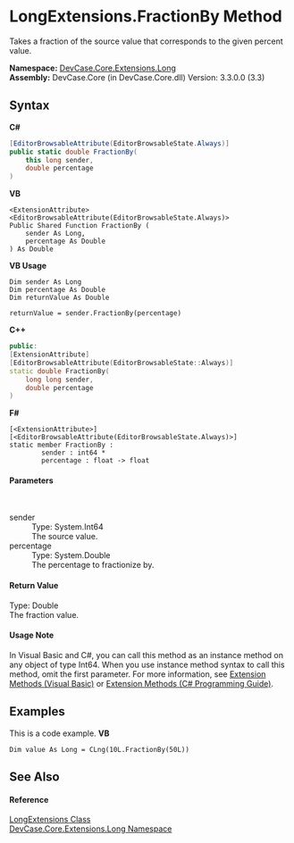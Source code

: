 # LongExtensions.FractionBy Method 
 

Takes a fraction of the source value that corresponds to the given percent value.

**Namespace:**&nbsp;<a href="N_DevCase_Core_Extensions_Long">DevCase.Core.Extensions.Long</a><br />**Assembly:**&nbsp;DevCase.Core (in DevCase.Core.dll) Version: 3.3.0.0 (3.3)

## Syntax

**C#**<br />
``` C#
[EditorBrowsableAttribute(EditorBrowsableState.Always)]
public static double FractionBy(
	this long sender,
	double percentage
)
```

**VB**<br />
``` VB
<ExtensionAttribute>
<EditorBrowsableAttribute(EditorBrowsableState.Always)>
Public Shared Function FractionBy ( 
	sender As Long,
	percentage As Double
) As Double
```

**VB Usage**<br />
``` VB Usage
Dim sender As Long
Dim percentage As Double
Dim returnValue As Double

returnValue = sender.FractionBy(percentage)
```

**C++**<br />
``` C++
public:
[ExtensionAttribute]
[EditorBrowsableAttribute(EditorBrowsableState::Always)]
static double FractionBy(
	long long sender, 
	double percentage
)
```

**F#**<br />
``` F#
[<ExtensionAttribute>]
[<EditorBrowsableAttribute(EditorBrowsableState.Always)>]
static member FractionBy : 
        sender : int64 * 
        percentage : float -> float 

```


#### Parameters
&nbsp;<dl><dt>sender</dt><dd>Type: System.Int64<br />The source value.</dd><dt>percentage</dt><dd>Type: System.Double<br />The percentage to fractionize by.</dd></dl>

#### Return Value
Type: Double<br />The fraction value.

#### Usage Note
In Visual Basic and C#, you can call this method as an instance method on any object of type Int64. When you use instance method syntax to call this method, omit the first parameter. For more information, see <a href="https://docs.microsoft.com/dotnet/visual-basic/programming-guide/language-features/procedures/extension-methods">Extension Methods (Visual Basic)</a> or <a href="https://docs.microsoft.com/dotnet/csharp/programming-guide/classes-and-structs/extension-methods">Extension Methods (C# Programming Guide)</a>.

## Examples
This is a code example. 
**VB**<br />
``` VB
Dim value As Long = CLng(10L.FractionBy(50L))
```


## See Also


#### Reference
<a href="T_DevCase_Core_Extensions_Long_LongExtensions">LongExtensions Class</a><br /><a href="N_DevCase_Core_Extensions_Long">DevCase.Core.Extensions.Long Namespace</a><br />